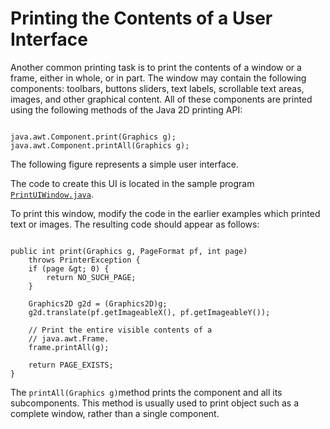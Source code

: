 
# Printing the Contents of a User Interface

Another common printing task is to print the contents of a window or a frame, either in whole, or in part. The window may contain the following components: toolbars, buttons sliders, text labels, scrollable text areas, images, and other graphical content. All of these components are printed using the following methods of the Java 2D printing API:

```

java.awt.Component.print(Graphics g);
java.awt.Component.printAll(Graphics g);

```

The following figure represents a simple user interface.

The code to create this UI is located in the sample program 
[`PrintUIWindow.java`](examples/PrintUIWindow.java).

To print this window, modify the code in the earlier examples which printed text or images. The resulting code should appear as follows:

```

public int print(Graphics g, PageFormat pf, int page)
    throws PrinterException {
    if (page &gt; 0) {
        return NO_SUCH_PAGE;
    }

    Graphics2D g2d = (Graphics2D)g;
    g2d.translate(pf.getImageableX(), pf.getImageableY());

    // Print the entire visible contents of a
    // java.awt.Frame.
    frame.printAll(g);

    return PAGE_EXISTS;
}

```

The `printAll(Graphics g)`method prints the component and all its subcomponents. This method is usually used to print object such as a complete window, rather than a single component.
